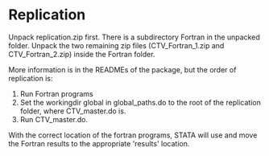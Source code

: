 # Replication

Unpack replication.zip first. There is a subdirectory Fortran in the unpacked folder. Unpack the two remaining zip files  (CTV_Fortran_1.zip and CTV_Fortran_2.zip) inside the Fortran folder. 

More information is in the READMEs of the package, but the order of replication is: 
1) Run Fortran programs
2) Set the workingdir global in global_paths.do to the root of the replication folder, where CTV_master.do is.
3) Run CTV_master.do. 

With the correct location of the fortran programs, STATA will use and move the Fortran results to the appropriate 'results' location. 

